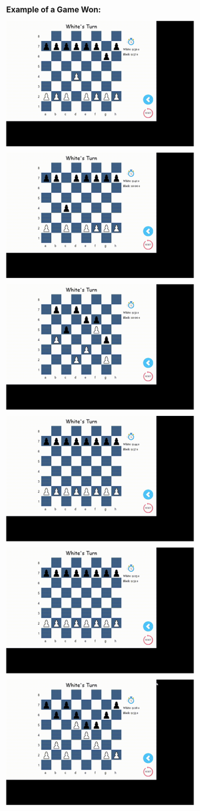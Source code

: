 ## **Example of a Game Won:**

![](./examples/6.gif)

![](./examples/1.gif)

![](./examples/2.gif)

![](./examples/3.gif)

![](./examples/5.gif)

![](./examples/7.gif)

